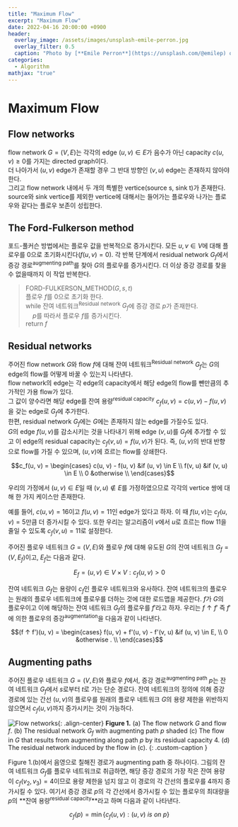 ```yaml
---
title: "Maximum Flow"
excerpt: "Maximum Flow"
date: 2022-04-16 20:00:00 +0900
header:
  overlay_image: /assets/images/unsplash-emile-perron.jpg
  overlay_filter: 0.5
  caption: "Photo by [**Emile Perron**](https://unsplash.com/@emilep) on [**Unsplash**](https://unsplash.com/)"
categories:
  - Algorithm
mathjax: "true"
---
```

# Maximum Flow

## Flow networks

flow network $G = (V, E)$는 각각의 edge $(u, v) \in E$가 음수가 아닌 capacity $c(u, v) \ge 0$를 가지는 directed graph이다.  
더 나아가서 $(u, v)$ edge가 존재할 경우 그 반대 방향인 $(v, u)$ edge는 존재하지 않아야 한다.  
그리고 flow network 내에서 두 개의 특별한 vertice(source s, sink t)가 존재한다.  
source와 sink vertice를 제외한 vertice에 대해서는 들어가는 플로우와 나가는 플로우와 같다는 플로우 보존이 성립한다. 

## The Ford-Fulkerson method

포드-풀커슨 방법에서는 플로우 값을 반복적으로 증가시킨다. 모든 $u, v \in V$에 대해 플로우를 0으로 초기화시킨다($f(u, v)=0$).
각 반복 단계에서 residual network $G_f$에서 증강 경로<sup>augmenting path</sup>를 찾아 $G$의 플로우를 증가시킨다. 
더 이상 증강 경로를 찾을 수 없을때까지 이 작업 반복한다.

> FORD-FULKERSON_METHOD$(G, s, t)$  
> 플로우 $f$를 0으로 초기화 한다.  
> while 잔여 네트워크<sup>Residual network</sup> $G_f$에 증강 경로 $p$가 존재한다.  
> &nbsp;&nbsp;&nbsp;&nbsp;$p$를 따라서 플로우 $f$를 증가시킨다.  
> return $f$  

## Residual networks

주어진 flow network $G$와 flow $f$에 대해 잔여 네트워크<sup>Residual network</sup> $G_f$는 $G$의 edge의 flow를 어떻게 바꿀 수 있는지 나타낸다.  
flow network의 edge는 각 edge의 capacity에서 해당 edge의 flow를 뺀만큼의 추가적인 가용 flow가 있다.  
그 값이 양수라면 해당 edge를 잔여 용량<sup>residual capacity</sup> $c_f(u, v) = c(u, v) - f(u, v)$을 갖는 edge로 $G_f$에 추가한다.  
한편, residual network $G_f$에는 $G$에는 존재하지 않는 edge를 가질수도 있다.  
$G$의 edge $f(u, v)$를 감소시키는 것을 나타내기 위해 edge $(v, u)$를 $G_f$에 추가할 수 있고 이 edge의 residual capacity는 $c_f(v, u) = f(u, v)$가 된다. 
즉, $(u, v)$의 반대 반향으로 flow를 가질 수 있으며, $(u, v)$에 흐르는 flow를 상쇄한다. 

$$c_f(u, v) = 
\begin{cases}
c(u, v) - f(u, v) &if (u, v) \in E  \\
f(v, u) &if (v, u) \in E  \\
0 &otherwise  \\
\end{cases}$$

우리의 가정에서 $(u, v) \in E$일 때 $(v, u) \notin E$를 가정하였으므로 각각의 vertice 쌍에 대해 한 가지 케이스만 존재한다.

예를 들어, $c(u, v) = 16$이고 $f(u, v) = 11$인 edge가 있다고 하자. 이 때 $f(u, v)$는 $c_f(u, v) = 5$만큼 더 증가시킬 수 있다. 
또한 우리는 알고리즘이 $v$에서 $u$로 흐르는 flow 11을 줄일 수 있도록 $c_f(v, u) = 11$로 설정한다.  

주어진 플로우 네트워크 $G = (V, E)$와 플로우 $f$에 대해 유도된 $G$의 잔여 네트워크 $G_f=(V, E_f)$이고, $E_f$는 다음과 같다.

$$E_f={(u, v) \in V \times V : c_f(u, v) > 0}$$

잔여 네트워크 $G_f$는 용량이 $c_f$인 플로우 네트워크와 유사하다. 잔여 네트워크의 플로우는 원래의 플로우 네트워크에 플로우를 더하는 것에 대한 로드맵을 제공한다. 
$f$가 $G$의 플로우이고 이에 해당하는 잔여 네트워크 $G_f$의 플로우를 $f'$라고 하자. 우리는 $f↑f'$ 즉 $f'$에 의한 플로우의 증강<sup>augmentation</sup>을 다음과 같이 나타낸다.

$$(f ↑ f')(u, v) = 
\begin{cases}
f(u, v) + f'(u, v) - f'(v, u) &if (u, v) \in E, \\
0 &otherwise . \\
\end{cases}$$

## Augmenting paths

주어진 플로우 네트워크 $G = (V, E)$와 플로우 $f$에서, 증강 경로<sup>augmenting path</sup> *p*는 잔여 네트워크 $G_f$에서 *s*로부터 *t*로 가는 단순 경로다. 잔여 네트워크의 정의에 의해 증강 경로에 있는 간선 $(u, v)$의 플로우를 원래의 플로우 네트워크 *G*의 용량 제한을 위반하지 않으면서 $c_f(u, v)$까지 증가시키는 것이 가능하다.  

![Flow networks]({{site.baseurl}}/assets/images/2022-04-16-flow-networks.png "Flow networks"){: .align-center}
**Figure 1.** (a) The flow network *G* and flow *f*. (b) The residual network $G_f$ with augmenting path *p* shaded (c) The flow in *G* that results from augmenting along path *p* by its residual capacity 4. (d) The residual network induced by the flow in (c).
{: .custom-caption }

Figure 1.(b)에서 음영으로 칠해진 경로가 augmenting path 중 하나이다. 그림의 잔여 네트워크 $G_f$를 플로우 네트워크로 취급하면, 해당 증강 경로의 가장 작은 잔여 용량이 $c_f(v_2, v_3) = 4$이므로 용량 제한을 넘지 않고 이 경로의 각 간선의 플로우를 4까지 증가시킬 수 있다. 여기서 증강 경로 *p*의 각 간선에서 증가시킬 수 있는 플로우의 최대량을 *p*의 **잔여 용량<sup>residual capacity</sup>**라고 하며 다음과 같이 나타낸다.  

$$c_f(p) = \min \{c_f(u, v): (u, v)\ is\ on\ p\}$$